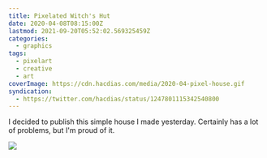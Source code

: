 ```yaml
---
title: Pixelated Witch's Hut
date: 2020-04-08T08:15:00Z
lastmod: 2021-09-20T05:52:02.569325459Z
categories:
  - graphics
tags:
  - pixelart
  - creative
  - art
coverImage: https://cdn.hacdias.com/media/2020-04-pixel-house.gif
syndication:
  - https://twitter.com/hacdias/status/1247801115342540800
---
```


I decided to publish this simple house I made yesterday. Certainly has a lot of problems, but I'm proud of it.

![](https://cdn.hacdias.com/media/2020-04-pixel-house.gif?class=fw)
